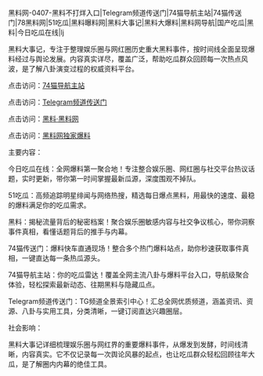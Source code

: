 #
黑料网-0407-黑料不打烊入口|Telegram频道传送门|74猫导航主站|74猫传送门|78黑料网|51吃瓜|黑料曝料网|黑料大事记|黑料大爆料|黑料网导航|国产吃瓜|黑料|今日吃瓜在线|lj

黑料大事记，专注于整理娱乐圈与网红圈历史重大黑料事件，按时间线全面呈现爆料经过与舆论发展。内容真实详尽，覆盖广泛，帮助吃瓜群众回顾每一次热点风波，是了解八卦演变过程的权威资料平台。


点击访问：<a href="https://74mao.com/">74猫导航主站</a>

点击访问：<a href="https://74mao.com/">Telegram频道传送门</a>

点击访问：<a href="https://ert-6he.pages.dev/">黑料·黑料网</a>

点击访问：<a href="https://sdfsh.pages.dev/">黑料网独家爆料</a>


主要内容：

今日吃瓜在线：全网爆料第一聚合地！专注整合娱乐圈、网红圈与社交平台热议话题，实时更新，带你第一时间掌握最新瓜源，深度围观不掉队。

51吃瓜：高频追踪明星绯闻与网络热搜，精选每日爆点黑料，用最快的速度、最稳的爆料满足你的吃瓜需求。

黑料：揭秘流量背后的秘密档案！聚合娱乐圈敏感内容与社交争议核心，带你洞察事件真相，看懂话题背后的推手与内幕。

74猫传送门：爆料快车直通现场！整合多个热门爆料站点，助你秒速获取事件真相，一键直达每一条热瓜源头。

74猫导航主站：你的吃瓜雷达！覆盖全网主流八卦与爆料平台入口，导航级聚合体验，轻松探索最新动态、往期黑料与隐藏瓜点。

Telegram频道传送门：TG频道全景索引中心！汇总全网优质频道，涵盖资讯、资源、八卦与实用工具，分类清晰，一键订阅直达兴趣圈层。


社会影响：

黑料大事记详细梳理娱乐圈与网红界的重要爆料事件，从爆发到发酵，时间线清晰，内容真实。它不仅记录每一次舆论风暴的起点，也让吃瓜群众轻松回顾往年大瓜，是了解圈内内幕的绝佳工具。

<span style="display:none;">[Canonical link](https://github.com/alen890/5156 ）</span>
